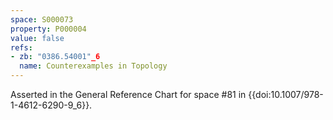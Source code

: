 ```yaml
---
space: S000073
property: P000004
value: false
refs:
- zb: "0386.54001"_6
  name: Counterexamples in Topology
---
```


Asserted in the General Reference Chart for space #81 in
{{doi:10.1007/978-1-4612-6290-9_6}}.
